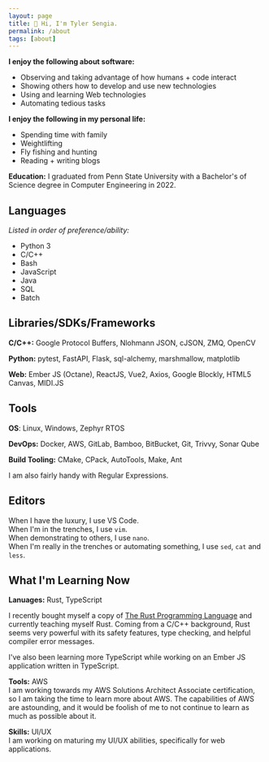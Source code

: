 ```yaml
---
layout: page
title: 👋 Hi, I'm Tyler Sengia.
permalink: /about
tags: [about]
---
```


__I enjoy the following about software:__
- Observing and taking advantage of how humans + code interact
- Showing others how to develop and use new technologies
- Using and learning Web technologies
- Automating tedious tasks

__I enjoy the following in my personal life:__
- Spending time with family
- Weightlifting
- Fly fishing and hunting
- Reading + writing blogs

__Education:__ I graduated from Penn State University with a Bachelor's of Science degree in Computer Engineering in 2022.  

## Languages
_Listed in order of preference/ability:_  
- Python 3
- C/C++
- Bash
- JavaScript
- Java
- SQL
- Batch

## Libraries/SDKs/Frameworks

__C/C++:__ Google Protocol Buffers, Nlohmann JSON, cJSON, ZMQ, OpenCV

__Python:__ pytest, FastAPI, Flask, sql-alchemy, marshmallow, matplotlib

__Web:__ Ember JS (Octane), ReactJS, Vue2, Axios, Google Blockly, HTML5 Canvas, MIDI.JS  

## Tools

__OS__: Linux, Windows, Zephyr RTOS

__DevOps:__ Docker, AWS, GitLab, Bamboo, BitBucket, Git, Trivvy, Sonar Qube

__Build Tooling:__ CMake, CPack, AutoTools, Make, Ant

I am also fairly handy with Regular Expressions.

## Editors
When I have the luxury, I use VS Code.  
When I'm in the trenches, I use `vim`.  
When demonstrating to others, I use `nano`.  
When I'm really in the trenches or automating something, I use `sed`, `cat` and `less`.

## What I'm Learning Now
__Lanuages:__ Rust, TypeScript  

I recently bought myself a copy of [The Rust Programming Language](https://www.amazon.com/Rust-Programming-Language-2nd/dp/1718503105) and currently teaching myself Rust. Coming from a C/C++ background, Rust seems very powerful with its safety features, type checking, and helpful compiler error messages. 

I've also been learning more TypeScript while working on an Ember JS application written in TypeScript.  

__Tools:__ AWS  
I am working towards my AWS Solutions Architect Associate certification, so I am taking the time to learn more about AWS. The capabilities of AWS are astounding, and it would be foolish of me to not continue to learn as much as possible about it.  

__Skills:__ UI/UX  
I am working on maturing my UI/UX abilities, specifically for web applications.  